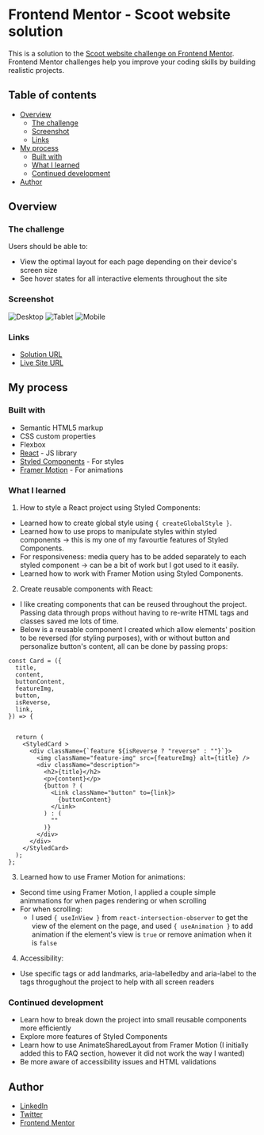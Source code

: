 # Frontend Mentor - Scoot website solution

This is a solution to the [Scoot website challenge on Frontend Mentor](https://www.frontendmentor.io/challenges/scoot-multipage-website-N76alNPRJ). Frontend Mentor challenges help you improve your coding skills by building realistic projects.

## Table of contents

- [Overview](#overview)
  - [The challenge](#the-challenge)
  - [Screenshot](#screenshot)
  - [Links](#links)
- [My process](#my-process)
  - [Built with](#built-with)
  - [What I learned](#what-i-learned)
  - [Continued development](#continued-development)
- [Author](#author)

## Overview

### The challenge

Users should be able to:

- View the optimal layout for each page depending on their device's screen size
- See hover states for all interactive elements throughout the site

### Screenshot

![Desktop](./reference/Scoot-Desktop.png)
![Tablet](./reference/Scoot-Tablet.png)
![Mobile](./reference/Scoot-Mobile.png)

### Links

- [Solution URL](https://github.com/vinhyan/scoot.git)
- [Live Site URL](https://vinhyan.github.io/scoot/)

## My process

### Built with

- Semantic HTML5 markup
- CSS custom properties
- Flexbox
- [React](https://reactjs.org/) - JS library
- [Styled Components](https://styled-components.com/) - For styles
- [Framer Motion](https://www.framer.com/motion/) - For animations

### What I learned

1. How to style a React project using Styled Components:

- Learned how to create global style using `{ createGlobalStyle }`.
- Learned how to use props to manipulate styles within styled components -> this is my one of my favourtie features of Styled Components.
- For responsiveness: media query has to be added separately to each styled component -> can be a bit of work but I got used to it easily.
- Learned how to work with Framer Motion using Styled Components.

2. Create reusable components with React:

- I like creating components that can be reused throughout the project. Passing data through props without having to re-write HTML tags and classes saved me lots of time.
- Below is a reusable component I created which allow elements' position to be reversed (for styling purposes), with or without button and personalize button's content, all can be done by passing props:

```
const Card = ({
  title,
  content,
  buttonContent,
  featureImg,
  button,
  isReverse,
  link,
}) => {


  return (
    <StyledCard >
      <div className={`feature ${isReverse ? "reverse" : ""}`}>
        <img className="feature-img" src={featureImg} alt={title} />
        <div className="description">
          <h2>{title}</h2>
          <p>{content}</p>
          {button ? (
            <Link className="button" to={link}>
              {buttonContent}
            </Link>
          ) : (
            ""
          )}
        </div>
      </div>
    </StyledCard>
  );
};
```

3. Learned how to use Framer Motion for animations:

- Second time using Framer Motion, I applied a couple simple animmations for when pages rendering or when scrolling
- For when scrolling:
  - I used `{ useInView }` from `react-intersection-observer` to get the view of the element on the page, and used `{ useAnimation }` to add animation if the element's view is `true` or remove animation when it is `false`

4. Accessibility:

- Use specific tags or add landmarks, aria-labelledby and aria-label to the tags throgughout the project to help with all screen readers

### Continued development

- Learn how to break down the project into small reusable components more efficiently
- Explore more features of Styled Components
- Learn how to use AnimateSharedLayout from Framer Motion (I initially added this to FAQ section, however it did not work the way I wanted)
- Be more aware of accessibility issues and HTML validations

## Author

- [LinkedIn](https://www.linkedin.com/in/vinhnhan126/)
- [Twitter](https://twitter.com/vinhnhan9)
- [Frontend Mentor](https://www.frontendmentor.io/profile/vinhyan)
